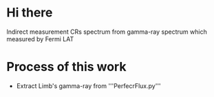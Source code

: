 # Hi there
Indirect measurement CRs spectrum from gamma-ray spectrum which measured by Fermi LAT
# Process of this work
* Extract Limb's gamma-ray from '''PerfecrFlux.py'''
